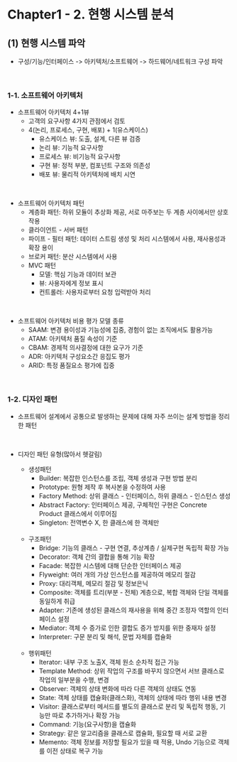 Chapter1 - 2. 현행 시스템 분석
==============================

## (1) 현행 시스템 파악
- 구성/기능/인터페이스 -> 아키텍처/소프트웨어 -> 하드웨어/네트워크 구성 파악
<br>

### 1-1. 소프트웨어 아키텍처
- 소프트웨어 아키텍처 4+1뷰
  - 고객의 요구사항 4가지 관점에서 검토
  - 4(논리, 프로세스, 구현, 배포) + 1(유스케이스)
    - 유스케이스 뷰: 도출, 설계, 다른 뷰 검증
    - 논리 뷰: 기능적 요구사항
    - 프로세스 뷰: 비기능적 요구사항
    - 구현 뷰: 정적 부분, 컴포넌트 구조와 의존성
    - 배포 뷰: 물리적 아키텍처에 배치 시연
<br>

- 소프트웨어 아키텍처 패턴
  - 계층화 패턴: 하위 모듈이 추상화 제공, 서로 마주보는 두 계층 사이에서만 상호작용
  - 클라이언트 - 서버 패턴
  - 파이프 - 필터 패턴: 데이터 스트림 생성 및 처리 시스템에서 사용, 재사용성과 확장 용이
  - 브로커 패턴: 분산 시스템에서 사용
  - MVC 패턴
    - 모델: 핵심 기능과 데이터 보관
    - 뷰: 사용자에게 정보 표시
    - 컨트롤러: 사용자로부터 요청 입력받아 처리
<br>

- 소프트웨어 아키텍처 비용 평가 모델 종류
  - SAAM: 변경 용이성과 기능성에 집중, 경험이 없는 조직에서도 활용가능
  - ATAM: 아키텍처 품질 속성이 기준
  - CBAM: 경제적 의사결정에 대한 요구가 기준
  - ADR: 아키텍처 구성요소간 응집도 평가
  - ARID: 특정 품질요소 평가에 집중
<br>

### 1-2. 디자인 패턴
- 소프트웨어 설계에서 공통으로 발생하는 문제에 대해 자주 쓰이는 설계 방법을 정리한 패턴
<br>

- 디자인 패턴 유형(많아서 헷갈림)
  - 생성패턴
    - Builder: 복잡한 인스턴스를 조립, 객체 생성과 구현 방법 분리
    - Prototype: 원형 제작 후 복사본을 수정하여 사용
    - Factory Method: 상위 클래스 - 인터페이스, 하위 클래스 - 인스턴스 생성
    - Abstract Factory: 인터페이스 제공, 구체적인 구현은 Concrete Product 클래스에서 이루어짐
    - Singleton: 전역변수 X, 한 클래스에 한 객체만
  <br>
  
  - 구조패턴
    - Bridge: 기능의 클래스 - 구현 연결, 추상계층 / 실제구현 독립적 확장 가능
    - Decorator: 객체 간의 결합을 통해 기능 확장
    - Facade: 복잡한 시스템에 대해 단순한 인터페이스 제공
    - Flyweight: 여러 개의 가상 인스턴스를 제공하여 메모리 절감
    - Proxy: 대리객체, 메모리 절감 및 정보은닉
    - Composite: 객체를 트리(부분 - 전체) 계층으로, 복합 객체와 단일 객체를 동일하게 취급
    - Adapter: 기존에 생성된 클래스의 재사용을 위해 중간 조정자 역할의 인터페이스 설정
    - Mediator: 객체 수 증가로 인한 결합도 증가 방지를 위한 중재자 설정
    - Interpreter: 구문 분리 및 해석, 문법 자체를 캡슐화
  <br>
  
  - 행위패턴
    - Iterator: 내부 구조 노출X, 객체 원소 순차적 접근 가능
    - Template Method: 상위 작업의 구조를 바꾸지 않으면서 서브 클래스로 작업의 일부분을 수행, 변경
    - Observer: 객체의 상태 변화에 따라 다른 객체의 상태도 연동
    - State: 객체 상태를 캡슐화(클래스화), 객체의 상태에 따라 행위 내용 변경
    - Visitor: 클래스로부터 메서드를 별도의 클래스로 분리 및 독립적 행동, 기능만 따로 추가하거나 확장 가능
    - Command: 기능(요구사항)을 캡슐화
    - Strategy: 같은 알고리즘을 클래스로 캡슐화, 필요할 때 서로 교환
    - Memento: 객체 정보를 저장할 필요가 있을 때 적용, Undo 기능으로 객체를 이전 상태로 복구 가능





